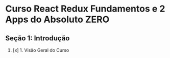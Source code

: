 # Curso React Redux Fundamentos e 2 Apps do Absoluto ZERO

## Seção 1: Introdução

1. [x] 1. Visão Geral do Curso
